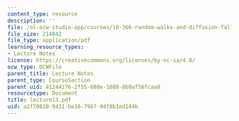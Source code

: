 ```yaml
---
content_type: resource
description: ''
file: /ol-ocw-studio-app/courses/18-366-random-walks-and-diffusion-fall-2006/a2f708209431be16798794f8b1ed144b_lecture13.pdf
file_size: 214842
file_type: application/pdf
learning_resource_types:
- Lecture Notes
license: https://creativecommons.org/licenses/by-nc-sa/4.0/
ocw_type: OCWFile
parent_title: Lecture Notes
parent_type: CourseSection
parent_uid: 41244276-2f55-080e-1888-0b9af56fcaa8
resourcetype: Document
title: lecture13.pdf
uid: a2f70820-9431-be16-7987-94f8b1ed144b
---
```

